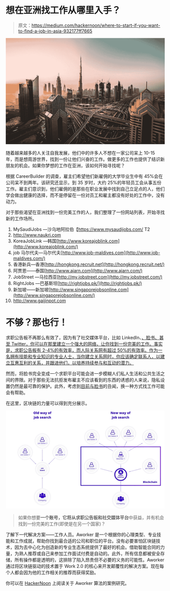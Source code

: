 # 想在亚洲找工作从哪里入手？

> 原文：<https://medium.com/hackernoon/where-to-start-if-you-want-to-find-a-job-in-asia-932177ff7665>

![](img/cf8290db421220ceb6a0f3bbbe656f88.png)

随着越来越多的人关注自我发展，他们中的许多人不想在一家公司呆上 10-15 年，而是想周游世界，找到一份让他们兴奋的工作。做更多的工作也提供了结识新朋友的机会。如果你梦想的工作在亚洲，该如何开始寻找呢？

根据 CareerBuilder 的调查，雇主们希望他们新雇佣的大学毕业生中有 45%会在公司呆不到两年。该研究还显示，到 35 岁时，大约 25%的年轻员工会从事五份工作。雇主们意识到，他们雇佣的是那些在职业发展中找到自己立足点的人，他们学会做出健康的选择，而不是停留在一份对员工和雇主都没有好处的工作中，没有动力。

对于那些渴望在亚洲找到一份完美工作的人，我们整理了一份网站列表，开始寻找新的工作场所。

1.  MySaudiJobs —沙乌地阿拉伯【https://www.mysaudijobs.com/ T2
2.  http://www.naukri.com
3.  KoreaJobLink —韩国[http://www.koreajoblink.com](http://www.koreajoblink.com/)
4.  job 马尔代夫—马尔代夫[http://www.job-maldives.com](http://www.job-maldives.com/)
5.  香港新兵—香港[http://hongkong.recruit.net](http://hongkong.recruit.net/)
6.  阿贾恩——泰国[http://www.ajarn.com](http://www.ajarn.com/)
7.  JobStreet —马拉西亚[http://my.jobstreet.com](http://my.jobstreet.com/)
8.  RightJobs —巴基斯坦[http://rightjobs.pk/](http://rightjobs.pk/)
9.  新加坡——新加坡[http://www.singaporejobsonline.com](http://www.singaporejobsonline.com/)
10.  http://www.gaijinpot.com

# 不够？那也行！

求职公告板不再那么有效了，因为有了社交媒体平台，比如 LinkedIn、[、脸书、甚至 Twitter，你可以在那里建立一个强大的网络，让你找到一份完美的工作。事实是，求职公告板有 2-4%的有效率，而人际关系网有超过 50%的有效率。作为一名拥有技能和专业知识的专业人士，当你建立关系网时，你应该确定联系人，以建立互惠互利的关系，并跟进他们，以培养持续参与和互动的潜力。](https://hackernoon.com/tagged/facebook)

然而，将脸书完全变成一个求职平台可能会进一步模糊人们私人生活和公共生活之间的界限。对于那些无法抗拒发布雇主不应该看到的东西的诱惑的人来说，隐私设置仍然是最可靠的保护。此外，考虑到[目前与脸书](https://www.vox.com/2018/4/10/17207394/cambridge-analytica-facebook-zuckerberg-trump-privacy-scandal)的丑闻，换一种方式找工作可能会有帮助。

在这里，区块链的力量可以得到充分展示。

![](img/57943d9eff4885762f7e8af73a98ec3c.png)

> 如果你想要**一个账号，它将从求职公告板和社交媒体平台**中获益，并有机会找到一份完美的工作(即使是在另一个国家)？

了解下一代解决方案——工作人员。Aworker 是一个根据你的心理类型、专业技能和工作成就，帮助你找到最合适的公司和职位的平台。没有必要害怕区块链技术，因为去中心化为创造新的专业生态系统提供了最好的机会。借助智能合同的力量，为熟人推荐或自己来参加工作面试付费是自动的。此外，所有信息都被安全存储，所有操作都是透明的，这排除了陷入昂贵但不必要的义务的可能性。Aworker 通过将区块链驱动的技术置于 Work 2.0 的核心来开发颠覆性的解决方案。现在每个人都会因为他的工作相关的推荐而获得奖励。

你可以在 [HackerNoon](https://hackernoon.com/the-future-came-early-decentralized-job-search-bce71fa0f627) 上阅读关于 Aworker 算法的案例研究。